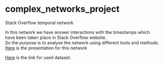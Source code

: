 # complex_networks_project
Stack Overflow temporal network

In this network we have answer interactions with the timestamps which have been taken place in Stack Overflow website.   
So the purpose is to analyse the network using different tools and methods.   
[Here](https://github.com/Masoudvahid/complex_networks_project/blob/main/Stack%20Overflow%20temporal%20network.pptx) is the presentation for this network   

[Here](https://snap.stanford.edu/data/sx-stackoverflow.html) is the link for used dataset.   

<!--- The link for the presentation in google drive https://docs.google.com/presentation/d/1yvh1XhGq32rtBV7Ss_WbWcrYrr4EQhNGdLGEgquod5E/edit#slide=id.p --->
<!--- [Here](https://disk.yandex.ru/i/h2umrmCPiKztCA) is the link for an example of a good presentation starting from 30:56. --->
